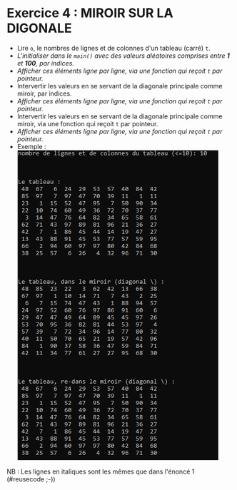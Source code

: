 # Exercice 4 : MIROIR SUR LA DIGONALE

+ Lire `o`, le nombres de lignes et de colonnes d'un tableau (carré) `t`.
+ *L'initialiser dans le `main()` avec des valeurs aléatoires comprises entre **1** et **100**, par indices.*
+ *Afficher ces éléments ligne par ligne, via une fonction qui reçoit `t` par pointeur.*
+ Intervertir les valeurs en se servant de la diagonale principale comme miroir, par indices.
+ *Afficher ces éléments ligne par ligne, via une fonction qui reçoit `t` par pointeur.*
+ Intervertir les valeurs en se servant de la diagonale principale comme miroir, via une fonction qui reçoit `t` par pointeur.
+ *Afficher ces éléments ligne par ligne, via une fonction qui reçoit `t` par pointeur.*
+ Exemple :
![une exécution de la solution](images/exemple-ex4.png)

NB : Les lignes en italiques sont les mêmes que dans l'énoncé 1 (#reusecode ;-))

